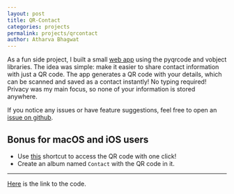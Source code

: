 ```yaml
---
layout: post
title: QR-Contact
categories: projects
permalink: projects/qrcontact
author: Atharva Bhagwat
---
```


As a fun side project, I built a small [web app](http://atharvabhagwat.pythonanywhere.com/) using the pyqrcode and vobject libraries. The idea was simple: make it easier to share contact information with just a QR code.
The app generates a QR code with your details, which can be scanned and saved as a contact instantly! No typing required! Privacy was my main focus, so none of your information is stored anywhere.

If you notice any issues or have feature suggestions, feel free to open an [issue on github](https://github.com/atharva-bhagwat/qrcontact/issues).

## Bonus for macOS and iOS users

- Use [this](https://www.icloud.com/shortcuts/9f8e2d64c5804d8abbee808aae8c2853) shortcut to access the QR code with one click!
- Create an album named `Contact` with the QR code in it.

---

[Here](https://github.com/atharva-bhagwat/qrcontact) is the link to the code.
